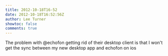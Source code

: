 ```yaml
---
title: 2012-10-18T16-52
date: 2012-10-18T16:52:56Z
author: Lee Turner
showtoc: false
comments: true
---
```


The problem with @echofon getting rid of their desktop client is that I won't get the sync between my new desktop app and echofon on ios

